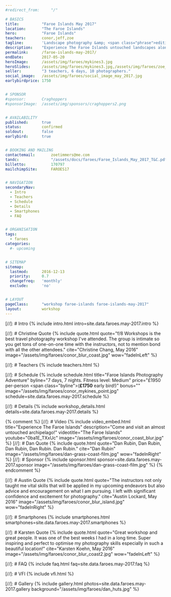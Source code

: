 ```yaml
---
#redirect_from: 	"/"

# BASICS
title: 			"Faroe Islands May 2017"
location: 		"The Faroe Islands"
hero: 			"Faroe Islands"
teachers: 		conor,jeff,zoe
tagline: 		'Landscape photography &amp; <span class="phrase">editing workshop</span>'
description: 	"Experience The Faroe Islands untouched landscapes alongside experienced photographers. Then learn how to make your images look amazing."
permalink: 		/faroe-islands-may-2017/
endDate: 		2017-05-20
heroImage: 		/assets/img/faroes/mykines3.jpg 
heroSlides: 	/assets/img/faroes/mykines3.jpg,/assets/img/faroes/zoe_cool_horses.jpg,/assets/img/faroes/saksun-X3.jpg,/assets/img/faroes/conor_gasadalur_hero.jpg,/assets/img/faroes/solitary_saksun.jpg
seller: 		"3 teachers, 6 days, 10 photographers."
social_image: 	/assets/img/faroes/social_image_may_2017.jpg
earlybirdprice: 1750


# SPONSOR
#sponsor: 		Craghoppers
#sponsorImage: 	/assets/img/sponsors/craghoppers2.png


# AVAILABILITY
published: 		true
status: 		confirmed
soldout: 		false
earlybird: 		true


# BOOKING AND MAILING
contactemail: 		zoetimmers@me.com
tandc: 				"/assets/docs/faroes/Faroe_Islands_May_2017_T&C.pdf"
billetto: 			170797
mailchimpSite: 		FAROES17 


# NAVIGATION
secondaryNav:
  - Intro
  - Teachers
  - Schedule
  - Details
  - Smartphones
  - FAQ


# ORGANISATION
tags:
  - faroes
categories:
  #- upcoming


# SITEMAP
sitemap:
  lastmod: 		2016-12-13
  priority: 	0.7
  changefreq: 	'monthly'
  exclude: 		'no'


# LAYOUT
pageClass: 		"workshop faroe-islands faroe-islands-may-2017"
layout: 		workshop
---
```



[//]: # Intro
{% include intro.html intro=site.data.faroes.may-2017.intro %}


[//]: # Christine Quote
{% include quote.html quote="f/8 Workshops is the best travel photography workshop I've attended. The group is intimate so you get tons of one-on-one time with the instructors, not to mention bond with all the other attendees." cite="Christine Chang, May 2016" image="/assets/img/faroes/conor_blur_coast.jpg" wow="fadeInLeft" %}


[//]: # Teachers
{% include teachers.html %}


[//]: # Schedule
{% include schedule.html title="Faroe Islands Photography Adventure" byline="7 days, 7 nights. Fitness level: Medium" price="&pound;1950 per-person <span class=\"byline\">(<b>&pound;1750</b> early bird!)</span>" bonus="" image="/assets/img/faroes/conor_mykines_point.jpg" schedule=site.data.faroes.may-2017.schedule %}


[//]: # Details
{% include workshop_details.html details=site.data.faroes.may-2017.details %}


{% comment %}
[//]: # Video
{% include video_embed.html title="Experience The Faroe Islands" description="Come and visit an almost untouched archipelago!" videotitle="The Faroe Islands" youtube="0ba1E_TXxUc" image="/assets/img/faroes/conor_coast_blur.jpg" %}
[//]: # Dan Quote
{% include quote.html quote="Dan Rubin, Dan Rubin, Dan Rubin, Dan Rubin. Dan Rubin." cite="Dan Rubin" image="/assets/img/faroes/dan-grass-coast-film.jpg" wow="fadeInRight" %}
[//]: # Sponsor
{% include sponsor.html sponsor=site.data.faroes.may-2017.sponsor image="/assets/img/faroes/dan-grass-coast-film.jpg" %}
{% endcomment %}


[//]: # Austin Quote
{% include quote.html quote="The instructors not only taught me vital skills that will be applied in my upcoming endeavors but also advice and encouragement on what I am pursuing. I left with significant confidence and excitement for photography." cite="Austin Lockard, May 2016" image="/assets/img/faroes/conor_blur_island.jpg" wow="fadeInRight" %}

[//]: # Smartphones
{% include smartphones.html smartphones=site.data.faroes.may-2017.smartphones %}


[//]: # Karsten Quote
{% include quote.html quote="Great workshop and great people. It was one of the best weeks I had in a long time. Super inspiring and perfect to optimise my photography skills especially in such a beautiful location!" cite="Karsten Koehn, May 2016" image="/assets/img/faroes/conor_blur_coast2.jpg" wow="fadeInLeft" %}


[//]: # FAQ
{% include faq.html faq=site.data.faroes.may-2017.faq %}

[//]: # VFI
{% include vfi.html %}

[//]: # Gallery
{% include gallery.html photos=site.data.faroes.may-2017.gallery background="/assets/img/faroes/dan_huts.jpg" %}
